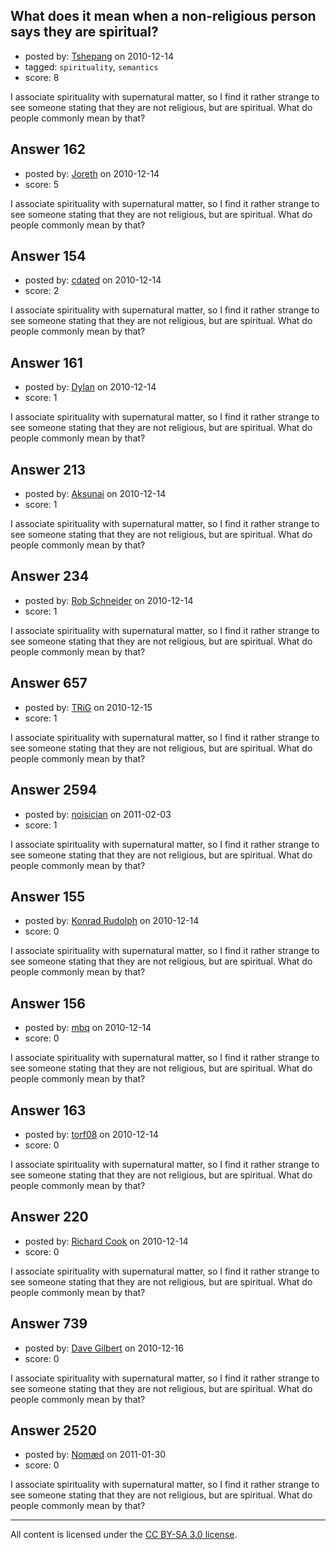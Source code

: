 ## What does it mean when a non-religious person says they are spiritual?

- posted by: [Tshepang](https://stackexchange.com/users/-1/141-tshepang) on 2010-12-14
- tagged: `spirituality`, `semantics`
- score: 8

I associate spirituality with supernatural matter, so I find it rather strange to see someone stating that they are not religious, but are spiritual. What do people commonly mean by that?


## Answer 162

- posted by: [Joreth](https://stackexchange.com/users/-1/114-joreth) on 2010-12-14
- score: 5

I associate spirituality with supernatural matter, so I find it rather strange to see someone stating that they are not religious, but are spiritual. What do people commonly mean by that?


## Answer 154

- posted by: [cdated](https://stackexchange.com/users/-1/74-cdated) on 2010-12-14
- score: 2

I associate spirituality with supernatural matter, so I find it rather strange to see someone stating that they are not religious, but are spiritual. What do people commonly mean by that?


## Answer 161

- posted by: [Dylan](https://stackexchange.com/users/-1/109-dylan) on 2010-12-14
- score: 1

I associate spirituality with supernatural matter, so I find it rather strange to see someone stating that they are not religious, but are spiritual. What do people commonly mean by that?


## Answer 213

- posted by: [Aksunai](https://stackexchange.com/users/-1/165-aksunai) on 2010-12-14
- score: 1

I associate spirituality with supernatural matter, so I find it rather strange to see someone stating that they are not religious, but are spiritual. What do people commonly mean by that?


## Answer 234

- posted by: [Rob Schneider](https://stackexchange.com/users/-1/149-rob-schneider) on 2010-12-14
- score: 1

I associate spirituality with supernatural matter, so I find it rather strange to see someone stating that they are not religious, but are spiritual. What do people commonly mean by that?


## Answer 657

- posted by: [TRiG](https://stackexchange.com/users/-1/263-trig) on 2010-12-15
- score: 1

I associate spirituality with supernatural matter, so I find it rather strange to see someone stating that they are not religious, but are spiritual. What do people commonly mean by that?


## Answer 2594

- posted by: [noisician](https://stackexchange.com/users/-1/90-noisician) on 2011-02-03
- score: 1

I associate spirituality with supernatural matter, so I find it rather strange to see someone stating that they are not religious, but are spiritual. What do people commonly mean by that?


## Answer 155

- posted by: [Konrad Rudolph](https://stackexchange.com/users/-1/82-konrad-rudolph) on 2010-12-14
- score: 0

I associate spirituality with supernatural matter, so I find it rather strange to see someone stating that they are not religious, but are spiritual. What do people commonly mean by that?


## Answer 156

- posted by: [mbq](https://stackexchange.com/users/-1/125-mbq) on 2010-12-14
- score: 0

I associate spirituality with supernatural matter, so I find it rather strange to see someone stating that they are not religious, but are spiritual. What do people commonly mean by that?


## Answer 163

- posted by: [torf08](https://stackexchange.com/users/-1/93-torf08) on 2010-12-14
- score: 0

I associate spirituality with supernatural matter, so I find it rather strange to see someone stating that they are not religious, but are spiritual. What do people commonly mean by that?


## Answer 220

- posted by: [Richard Cook](https://stackexchange.com/users/-1/65-richard-cook) on 2010-12-14
- score: 0

I associate spirituality with supernatural matter, so I find it rather strange to see someone stating that they are not religious, but are spiritual. What do people commonly mean by that?


## Answer 739

- posted by: [Dave Gilbert](https://stackexchange.com/users/-1/238-dave-gilbert) on 2010-12-16
- score: 0

I associate spirituality with supernatural matter, so I find it rather strange to see someone stating that they are not religious, but are spiritual. What do people commonly mean by that?


## Answer 2520

- posted by: [Nomæd](https://stackexchange.com/users/-1/27-nom-d) on 2011-01-30
- score: 0

I associate spirituality with supernatural matter, so I find it rather strange to see someone stating that they are not religious, but are spiritual. What do people commonly mean by that?



---

All content is licensed under the [CC BY-SA 3.0 license](https://creativecommons.org/licenses/by-sa/3.0/).
